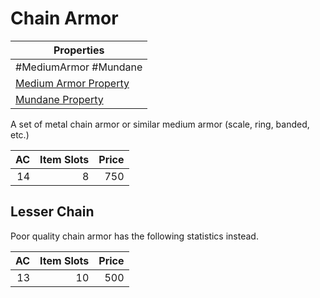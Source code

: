 # Chain Armor

| Properties                                                                  |
| --------------------------------------------------------------------------- |
| #MediumArmor #Mundane                                                       |
| [Medium Armor Property](../Armor%20Properties/Medium%20Armor%20Property.md) |
| [Mundane Property](../../../Material%20Properties/Mundane%20Property.md)    |

A set of metal chain armor or similar medium armor (scale, ring, banded, etc.)

|  AC | Item Slots | Price |
| --: | ---------: | ----: |
|  14 |          8 |   750 |

## Lesser Chain

Poor quality chain armor has the following statistics instead.

|  AC | Item Slots | Price |
| --: | ---------: | ----: |
|  13 |         10 |   500 |

